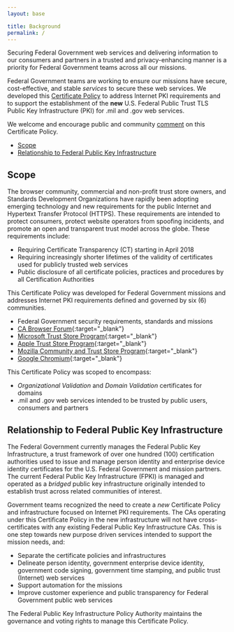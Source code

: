 ```yaml
---
layout: base

title: Background
permalink: /
---
```


Securing Federal Government web services and delivering information to our consumers and partners in a trusted and privacy-enhancing manner is a priority for Federal Government teams across all our missions.

Federal Government teams are working to ensure our missions have secure, cost-effective, and stable _services_ to secure these web services.   We developed this [Certificate Policy]({{site.baseurl}}/certificatepolicy) to address Internet PKI requirements and to support the establishment of the **new** U.S. Federal Public Trust TLS Public Key Infrastructure (PKI) for .mil and .gov web services.

We welcome and encourage public and community [comment]({{site.baseurl}}/comment) on this Certificate Policy.  

- [Scope](#scope)
- [Relationship to Federal Public Key Infrastructure](#relationship-to-federal-public-key-infrastructure)

## Scope
The browser community, commercial and non-profit trust store owners, and Standards Development Organizations have rapidly been adopting emerging technology and new requirements for the public Internet and Hypertext Transfer Protocol (HTTPS).  These requirements are intended to protect consumers, protect website operators from spoofing incidents, and promote an open and transparent trust model across the globe.   These requirements include:

- Requiring Certificate Transparency (CT) starting in April 2018
- Requiring increasingly shorter lifetimes of the validity of certificates used for publicly trusted web services
- Public disclosure of all certificate policies, practices and procedures by all Certification Authorities

This Certificate Policy was developed for Federal Government missions and addresses Internet PKI requirements defined and governed by six (6) communities.

- Federal Government security requirements, standards and missions
- [CA Browser Forum](https://cabforum.org/){:target="_blank"}
- [Microsoft Trust Store Program](https://technet.microsoft.com/en-us/library/cc751157.aspx){:target="_blank"}
- [Apple Trust Store Program](https://www.apple.com/certificateauthority/ca_program.html){:target="_blank"}
- [Mozilla Community and Trust Store Program](https://www.mozilla.org/en-US/about/governance/policies/security-group/certs/){:target="_blank"}
- [Google Chromium](https://www.chromium.org/Home/chromium-security/certificate-transparency){:target="_blank"}

This Certificate Policy was scoped to encompass:

- _Organizational Validation_ and _Domain Validation_ certificates for domains
- .mil and .gov web services intended to be trusted by public users, consumers and partners


## Relationship to Federal Public Key Infrastructure
The Federal Government currently manages the Federal Public Key Infrastructure, a trust framework of over one hundred (100) certification authorities used to issue and manage person identity and enterprise device identity certificates for the U.S. Federal Government and mission partners. The current Federal Public Key Infrastructure (FPKI) is managed and operated as a _bridged_ public key infrastructure originally intended to establish trust across related communities of interest.

Government teams recognized the need to create a _new_ Certificate Policy and infrastructure focused on Internet PKI requirements.  The CAs operating under this Certificate Policy in the new infrastructure will not have cross-certificates with any existing Federal Public Key Infrastructure CAs.  This is one step towards new purpose driven services intended to support the mission needs, and:

- Separate the certificate policies and infrastructures
- Delineate person identity, government enterprise device identity, government code signing, government time stamping, and public trust (Internet) web services
- Support automation for the missions
- Improve customer experience and public transparency for Federal Government public web services

The Federal Public Key Infrastructure Policy Authority maintains the governance and voting rights to manage this Certificate Policy.   
